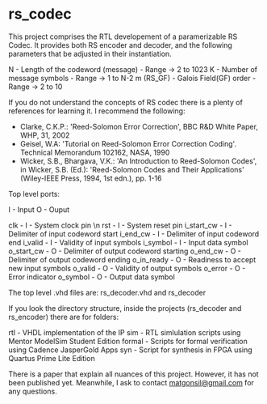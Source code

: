 # rs_codec

This project comprises the RTL developement of a paramerizable RS Codec. It provides both RS encoder and decoder, and the following parameters that be adjusted in their instantiation.

N - Length of the codeword (message) -  Range -> 2 to 1023
K - Number of message symbols - Range -> 1 to N-2
m (RS_GF) - Galois Field(GF)  order - Range -> 2 to 10

If you do not understand the concepts of RS codec there is a plenty of references for learning it. I recommend the following:

- Clarke, C.K.P.: 'Reed-Solomon Error Correction', BBC R\&D White Paper, WHP, 31, 2002
- Geisel, W.A: 'Tutorial on Reed-Solomon Error Correction Coding'. Technical Memorandum 102162, NASA, 1990
- Wicker, S.B., Bhargava, V.K.: 'An Introduction to Reed-Solomon Codes', in Wicker, S.B. (Ed.): 'Reed-Solomon Codes and Their Applications' (Wiley-IEEE Press, 1994, 1st edn.), pp. 1-16

Top level ports:

I - Input
O - Ouput

clk - I - System clock pin \n
rst - I - System reset pin
i_start_cw - I - Delimiter of input codeword start
i_end_cw - I - Delimiter of input codeword end
i_valid - I - Validity of input symbols
i_symbol - I - Input data symbol
o_start_cw - O - Delimiter of output codeword starting
o_end_cw - O - Delimiter of output codeword ending
o_in_ready - O - Readiness to accept new input symbols
o_valid - O - Validity of output symbols
o_error - O - Error indicator
o_symbol - O - Output data symbol


The top level .vhd files are: rs_decoder.vhd and rs_decoder

If you look the directory structure, inside the projects (rs_decoder and rs_encoder) there are for folders:

rtl - VHDL implementation of the IP
sim - RTL simlulation scripts using Mentor ModelSim Student Edition
formal - Scripts for formal verification using Cadence JasperGold Apps
syn - Script for synthesis in FPGA using Quartus Prime Lite Edition

There is a paper that explain all nuances of this project. However, it has not been published yet. Meanwhile, I ask to contact matgonsil@gmail.com for any questions.
